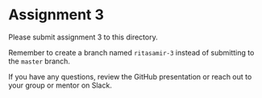# Assignment 3

Please submit assignment 3 to this directory.

Remember to create a branch named `ritasamir-3` 
instead of submitting to the `master` branch.

If you have any questions, review the GitHub presentation or reach
out to your group or mentor on Slack.
